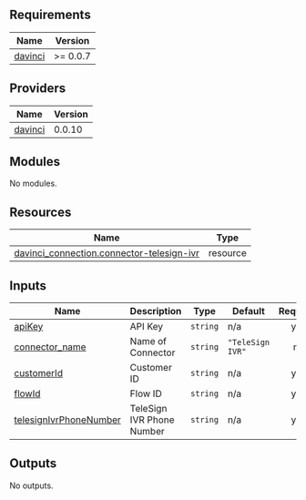 <!-- BEGIN_TF_DOCS -->
## Requirements

| Name | Version |
|------|---------|
| <a name="requirement_davinci"></a> [davinci](#requirement\_davinci) | >= 0.0.7 |

## Providers

| Name | Version |
|------|---------|
| <a name="provider_davinci"></a> [davinci](#provider\_davinci) | 0.0.10 |

## Modules

No modules.

## Resources

| Name | Type |
|------|------|
| [davinci_connection.connector-telesign-ivr](https://registry.terraform.io/providers/samir-gandhi/davinci/latest/docs/resources/connection) | resource |

## Inputs

| Name | Description | Type | Default | Required |
|------|-------------|------|---------|:--------:|
| <a name="input_apiKey"></a> [apiKey](#input\_apiKey) | API Key | `string` | n/a | yes |
| <a name="input_connector_name"></a> [connector\_name](#input\_connector\_name) | Name of Connector | `string` | `"TeleSign IVR"` | no |
| <a name="input_customerId"></a> [customerId](#input\_customerId) | Customer ID | `string` | n/a | yes |
| <a name="input_flowId"></a> [flowId](#input\_flowId) | Flow ID | `string` | n/a | yes |
| <a name="input_telesignIvrPhoneNumber"></a> [telesignIvrPhoneNumber](#input\_telesignIvrPhoneNumber) | TeleSign IVR Phone Number | `string` | n/a | yes |

## Outputs

No outputs.
<!-- END_TF_DOCS -->